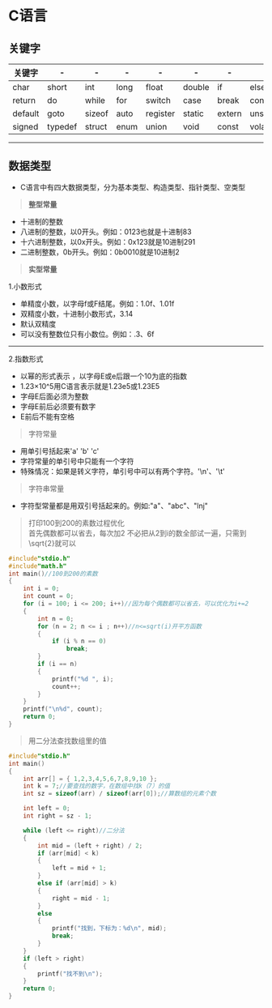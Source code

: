 # C语言
## 关键字
关键字 |   - |   -   |     -   | -       |    -   |     -    |    -    |
------- | ----- |----- | ------ | ------ |------|---------|--------|
char| short| int| long |float |double| if |else|
return | do| while | for | switch | case | break| continue |
default | goto| sizeof | auto | register | static | extern | unsigned |
signed | typedef| struct | enum | union | void | const | volatile |
-------------------------------------------------------------------------------------------------- 
 ## 数据类型
- C语言中有四大数据类型，分为基本类型、构造类型、指针类型、空类型
       
>**整型常量** 
- 十进制的整数
- 八进制的整数，以0开头。例如：0123也就是十进制83
- 十六进制整数，以0x开头。例如：0x123就是10进制291
- 二进制整数，0b开头。例如：0b0010就是10进制2
>**实型常量**

1.小数形式
- 单精度小数，以字母f或F结尾。例如：1.0f、1.01f
- 双精度小数，十进制小数形式，3.14
- 默认双精度
- 可以没有整数位只有小数位。例如：.3、6f
--------------------------------------------------------------------------------------------
2.指数形式
- 以幂的形式表示 ，以字母E或e后跟一个10为底的指数
- 1.23×10^5用C语言表示就是1.23e5或1.23E5
- 字母E后面必须为整数
- 字母E前后必须要有数字
- E前后不能有空格
>字符常量
- 用单引号括起来'a'  'b'  'c'
- 字符常量的单引号中只能有一个字符
- 特殊情况：如果是转义字符，单引号中可以有两个字符。'\n'、'\t'
>字符串常量
- 字符型常量都是用双引号括起来的。例如:"a"、"abc"、"lnj"






>打印100到200的素数过程优化  
>首先偶数都可以省去，每次加2
>不必把从2到i的数全部试一遍，只需到\sqrt{2}就可以
```c
#include"stdio.h"
#include"math.h"
int main()//100到200的素数
{
	int i = 0;
	int count = 0;
	for (i = 100; i <= 200; i++)//因为每个偶数都可以省去，可以优化为i+=2
	{
		int n = 0;
		for (n = 2; n <= i ; n++)//n<=sqrt(i)开平方函数
		{
			if (i % n == 0)
				break;
		}
		if (i == n)
		{
			printf("%d ", i);
			count++;
		}
	}
	printf("\n%d", count);
	return 0;
}
```

>用二分法查找数组里的值
```c
#include"stdio.h"
int main()
{
	int arr[] = { 1,2,3,4,5,6,7,8,9,10 };
	int k = 7;//要查找的数字，在数组中找k（7）的值
	int sz = sizeof(arr) / sizeof(arr[0]);//算数组的元素个数

	int left = 0;
	int right = sz - 1;

	while (left <= right)//二分法
	{
		int mid = (left + right) / 2;
		if (arr[mid] < k)
		{
			left = mid + 1;
		}
		else if (arr[mid] > k)
		{
			right = mid - 1;
		}
		else
		{
			printf("找到，下标为：%d\n", mid);
			break;
		}
	}
	if (left > right)
	{
		printf("找不到\n");
	}
	return 0;
}
```
